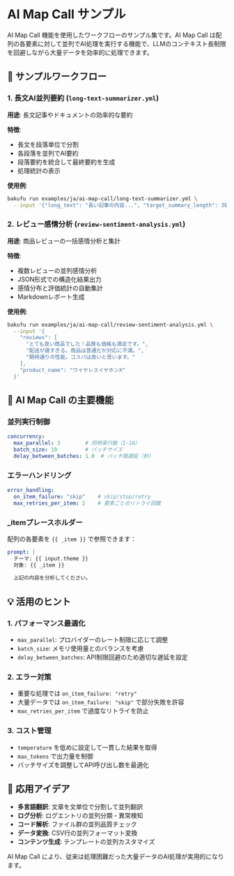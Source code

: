# AI Map Call サンプル

AI Map Call 機能を使用したワークフローのサンプル集です。AI Map Call は配列の各要素に対して並列でAI処理を実行する機能で、LLMのコンテキスト長制限を回避しながら大量データを効率的に処理できます。

## 📁 サンプルワークフロー

### 1. 長文AI並列要約 (`long-text-summarizer.yml`)

**用途**: 長文記事やドキュメントの効率的な要約

**特徴**:
- 長文を段落単位で分割
- 各段落を並列でAI要約
- 段落要約を統合して最終要約を生成
- 処理統計の表示

**使用例**:
```bash
bakufu run examples/ja/ai-map-call/long-text-summarizer.yml \
  --input '{"long_text": "長い記事の内容...", "target_summary_length": 300}'
```

### 2. レビュー感情分析 (`review-sentiment-analysis.yml`)

**用途**: 商品レビューの一括感情分析と集計

**特徴**:
- 複数レビューの並列感情分析
- JSON形式での構造化結果出力
- 感情分布と評価統計の自動集計
- Markdownレポート生成

**使用例**:
```bash
bakufu run examples/ja/ai-map-call/review-sentiment-analysis.yml \
  --input '{
    "reviews": [
      "とても良い商品でした！品質も価格も満足です。",
      "配送が遅すぎる。商品は普通だが対応に不満。",
      "期待通りの性能。コスパは良いと思います。"
    ],
    "product_name": "ワイヤレスイヤホンX"
  }'
```

## 🔧 AI Map Call の主要機能

### 並列実行制御

```yaml
concurrency:
  max_parallel: 3        # 同時実行数（1-10）
  batch_size: 10         # バッチサイズ
  delay_between_batches: 1.0  # バッチ間遅延（秒）
```

### エラーハンドリング

```yaml
error_handling:
  on_item_failure: "skip"    # skip/stop/retry
  max_retries_per_item: 2    # 要素ごとのリトライ回数
```

### _itemプレースホルダー

配列の各要素を `{{ _item }}` で参照できます：

```yaml
prompt: |
  テーマ: {{ input.theme }}
  対象: {{ _item }}
  
  上記の内容を分析してください。
```

## 💡 活用のヒント

### 1. パフォーマンス最適化

- `max_parallel`: プロバイダーのレート制限に応じて調整
- `batch_size`: メモリ使用量とのバランスを考慮
- `delay_between_batches`: API制限回避のため適切な遅延を設定

### 2. エラー対策

- 重要な処理では `on_item_failure: "retry"`
- 大量データでは `on_item_failure: "skip"` で部分失敗を許容
- `max_retries_per_item` で過度なリトライを防止

### 3. コスト管理

- `temperature` を低めに設定して一貫した結果を取得
- `max_tokens` で出力量を制御
- バッチサイズを調整してAPI呼び出し数を最適化

## 🚀 応用アイデア

- **多言語翻訳**: 文章を文単位で分割して並列翻訳
- **ログ分析**: ログエントリの並列分類・異常検知
- **コード解析**: ファイル群の並列品質チェック
- **データ変換**: CSV行の並列フォーマット変換
- **コンテンツ生成**: テンプレートの並列カスタマイズ

AI Map Call により、従来は処理困難だった大量データのAI処理が実用的になります。